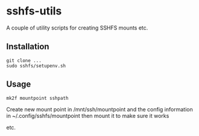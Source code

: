 # sshfs-utils
A couple of utility scripts for creating SSHFS mounts etc.

## Installation

```
git clone ...
sudo sshfs/setupenv.sh
```

## Usage
```
mk2f mountpoint sshpath
```
Create new mount point in /mnt/ssh/mountpoint and the config information in ~/.config/sshfs/mountpoint then mount it to make sure it works

etc.
